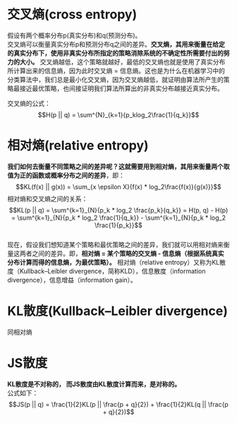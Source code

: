# 交叉熵(cross entropy)  
假设有两个概率分布p(真实分布)和q(预测分布)。  
交叉熵可以衡量真实分布p和预测分布q之间的差异。**交叉熵，其用来衡量在给定的真实分布下，使用非真实分布所指定的策略消除系统的不确定性所需要付出的努力的大小。** 交叉熵越低，这个策略就越好，最低的交叉熵也就是使用了真实分布所计算出来的信息熵，因为此时交叉熵 = 信息熵。这也是为什么在机器学习中的分类算法中，我们总是最小化交叉熵，因为交叉熵越低，就证明由算法所产生的策略最接近最优策略，也间接证明我们算法所算出的非真实分布越接近真实分布。

交叉熵的公式：  
$$H(p || q) = \sum^{N}_{k=1}{p_klog_2\frac{1}{q_k}}$$

# 相对熵(relative entropy) 
**我们如何去衡量不同策略之间的差异呢？这就需要用到相对熵，其用来衡量两个取值为正的函数或概率分布之间的差异**，即： 
$$KL(f(x) || g(x)) = \sum_{x \epsilon X}{f(x) * log_2\frac{f(x)}{g(x)}}$$
相对熵和交叉熵之间的关系：  
$$KL(p || q) = \sum^{k=1}_{N}{p_k * log_2 \frac{p_k}{q_k}} = H(p, q) - H(p) = \sum^{k=1}_{N}{p_k * log_2 \frac{1}{q_k}} - \sum^{k=1}_{N}{p_k * log_2 \frac{1}{p_k}}$$  
现在，假设我们想知道某个策略和最优策略之间的差异，我们就可以用相对熵来衡量这两者之间的差异。即，**相对熵 = 某个策略的交叉熵 - 信息熵（根据系统真实分布计算而得的信息熵，为最优策略）。**
相对熵（relative entropy）又称为KL散度（Kullback–Leibler divergence，简称KLD），信息散度（information divergence），信息增益（information gain）。
# KL散度(Kullback–Leibler divergence)  
同相对熵  
# JS散度  
**KL散度是不对称的， 而JS散度由KL散度计算而来，是对称的。**  
公式如下：  
$$JS(p || q) = \frac{1}{2}KL(p || \frac{p + q}{2}) + \frac{1}{2}KL(q || \frac{p + q}{2})$$
